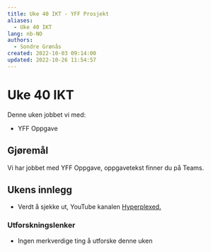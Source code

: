 ```yaml
---
title: Uke 40 IKT - YFF Prosjekt
aliases: 
  - Uke 40 IKT
lang: nb-NO
authors:
  - Sondre Grønås
created: 2022-10-03 09:14:00
updated: 2022-10-26 11:54:57
---
```

# Uke 40 IKT
Denne uken jobbet vi med:
- YFF Oppgave


## Gjøremål
Vi har jobbet med YFF Oppgave, oppgavetekst finner du på Teams.

## Ukens innlegg
- Verdt å sjekke ut, YouTube kanalen [Hyperplexed.](https://www.youtube.com/c/Hyperplexed)

### Utforskningslenker
- Ingen merkverdige ting å utforske denne uken
